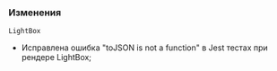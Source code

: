 ### Изменения

`LightBox`

- Исправлена ошибка "toJSON is not a function" в Jest тестах при рендере LightBox;
